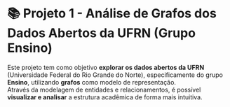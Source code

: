 # 📚 Projeto 1 - Análise de Grafos dos Dados Abertos da UFRN (Grupo Ensino)

Este projeto tem como objetivo **explorar os dados abertos da UFRN** (Universidade Federal do Rio Grande do Norte), especificamente do grupo **Ensino**, utilizando **grafos** como modelo de representação.  
Através da modelagem de entidades e relacionamentos, é possível **visualizar e analisar** a estrutura acadêmica de forma mais intuitiva.
